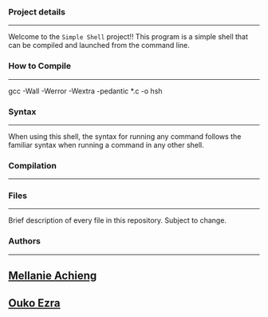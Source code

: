 ### Project details
-----
Welcome to the `Simple Shell` project!! This program is a simple shell that can be compiled and launched from the command line.

### How to Compile
---------------
gcc -Wall -Werror -Wextra -pedantic *.c -o hsh


### Syntax
-----
When using this shell, the syntax for running any command follows the familiar syntax when running a command in any other shell.



### Compilation
-----
### Files
-----
Brief description of every file in this repository. Subject to change.

### Authors
---
[Mellanie Achieng](https://github.com/MellanieAchiengK)
-
[Ouko Ezra](https://github.com/iamOuko)
-
